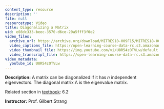```yaml
---
content_type: resource
description: ''
file: null
resourcetype: Video
title: Diagonalizing a Matrix
uid: e08dc333-beec-3570-d6ce-20a5fff3f0e2
video_files:
  archive_url: https://archive.org/download/MITRES18-009F15/MITRES18-009F15_6_2_DiagonalizingMatrix_300k.mp4
  video_captions_file: https://open-learning-course-data-rc.s3.amazonaws.com/res-18-009-learn-differential-equations-up-close-with-gilbert-strang-and-cleve-moler-fall-2015/03f8d0a2724a5ea0a9e1ea84260f1317_U8R54zOTVLw.vtt
  video_thumbnail_file: https://img.youtube.com/vi/U8R54zOTVLw/default.jpg
  video_transcript_file: https://open-learning-course-data-rc.s3.amazonaws.com/res-18-009-learn-differential-equations-up-close-with-gilbert-strang-and-cleve-moler-fall-2015/90a2030e2b399e93d3ebbe987a7c630d_U8R54zOTVLw.pdf
video_metadata:
  youtube_id: U8R54zOTVLw
---
```


**Description:** A matrix can be diagonalized if it has _n_ independent eigenvectors. The diagonal matrix Λ is the eigenvalue matrix.

Related section in [textbook](http://www-math.mit.edu/~gs/dela/): 6.2

**Instructor:** Prof. Gilbert Strang